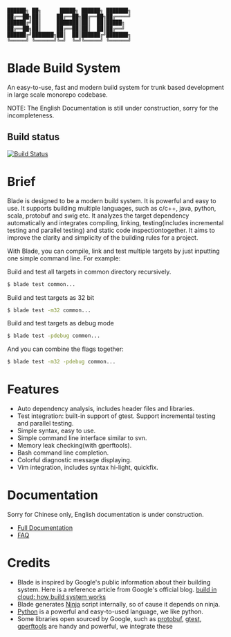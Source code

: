 ```
██████╗ ██╗      █████╗ ██████╗ ███████╗
██╔══██╗██║     ██╔══██╗██╔══██╗██╔════╝
██████╔╝██║     ███████║██║  ██║█████╗
██╔══██╗██║     ██╔══██║██║  ██║██╔══╝
██████╔╝███████╗██║  ██║██████╔╝███████╗
╚═════╝ ╚══════╝╚═╝  ╚═╝╚═════╝ ╚══════╝
```
# Blade Build System
An easy-to-use, fast and modern build system for trunk based development in large scale monorepo codebase.

NOTE: The English Documentation is still under construction, sorry for the incompleteness.

## Build status
[![Build Status](https://travis-ci.org/chen3feng/blade-build.svg?branch=master)](https://travis-ci.org/chen3feng/blade-build)

# Brief

Blade is designed to be a modern build system. It is powerful and easy to use. It supports building
multiple languages, such as c/c++, java, python, scala, protobuf and swig etc. It analyzes the
target dependency automatically and integrates compiling, linking, testing(includes incremental
testing and parallel testing) and static code inspectiontogether.
It aims to improve the clarity and simplicity of the building rules for a project.

With Blade, you can compile, link and test multiple targets by just inputting one simple command line.
For example:

Build and test all targets in common directory recursively.
```bash
$ blade test common...
```

Build and test targets as 32 bit
```bash
$ blade test -m32 common...
```
Build and test targets as debug mode
```bash
$ blade test -pdebug common...
```

And you can combine the flags together:
```bash
$ blade test -m32 -pdebug common...
```

# Features
* Auto dependency analysis, includes header files and libraries.
* Test integration: built-in support of gtest. Support incremental testing and parallel testing.
* Simple syntax, easy to use.
* Simple command line interface similar to svn.
* Memory leak checking(with gperftools).
* Bash command line completion.
* Colorful diagnostic message displaying.
* Vim integration, includes syntax hi-light, quickfix.


# Documentation

Sorry for Chinese only, English documentation is under construction.
* [Full Documentation](/doc/en/index.md)
* [FAQ](/doc/en/FAQ.md)


# Credits
* Blade is inspired by Google's public information about their building system. Here is a reference article from Google's official blog.
[build in cloud: how build system works](http://google-engtools.blogspot.hk/2011/08/build-in-cloud-how-build-system-works.html)
* Blade generates [Ninja](https://ninja-build.org/) script internally, so of cause it depends on ninja.
* [Python](http://www.python.org) is a powerful and easy-to-used language, we like python.
* Some libraries open sourced by Google, such as
[protobuf](http://code.google.com/p/protobuf/),
[gtest](http://code.google.com/p/googletest/),
[gperftools](http://code.google.com/p/gperftools/) are handy and powerful, we integrate these
